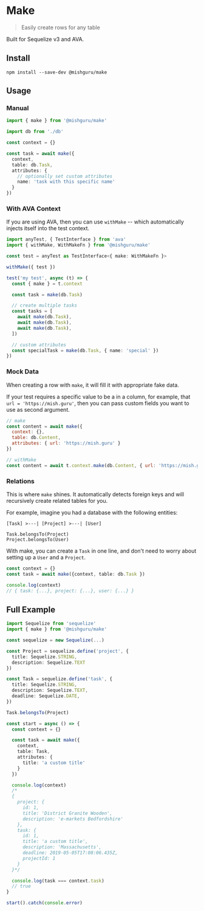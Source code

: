 # Make

> Easily create rows for any table

Built for Sequelize v3 and AVA.

## Install

```shell
npm install --save-dev @mishguru/make
```

## Usage

### Manual

```typescript
import { make } from '@mishguru/make'

import db from './db'

const context = {}

const task = await make({
  context,
  table: db.Task,
  attributes: {
    // optionally set custom attributes
    name: 'task with this specific name'
  }
})
```

### With AVA Context

If you are using AVA, then you can use `withMake` -- which automatically
injects itself into the test context.

```typescript
import anyTest, { TestInterface } from 'ava'
import { withMake, WithMakeFn } from '@mishguru/make'

const test = anyTest as TestInterface<{ make: WithMakeFn }>

withMake({ test })

test('my test', async (t) => {
  const { make } = t.context

  const task = make(db.Task)

  // create multiple tasks
  const tasks = [
    await make(db.Task),
    await make(db.Task),
    await make(db.Task),
  ])

  // custom attributes
  const specialTask = make(db.Task, { name: 'special' })
})
```

### Mock Data

When creating a row with `make`, it will fill it with appropriate fake data.

If your test requires a specific value to be a in a column, for example, that
`url = 'https://mish.guru'`, then you can pass custom fields you want to use as
second argument.

```javascript
// make
const content = await make({
  context: {},
  table: db.Content,
  attributes: { url: 'https://mish.guru' }
})

// withMake
const content = await t.context.make(db.Content, { url: 'https://mish.guru' })
```

### Relations

This is where `make` shines. It automatically detects foreign keys and will
recursively create related tables for you.

For example, imagine you had a database with the following entities:

```
[Task] >---| [Project] >---| [User]

Task.belongsTo(Project)
Project.belongsTo(User)
```

With make, you can create a `Task` in one line, and don't need to worry about
setting up a `User` and a `Project`.

```typescript
const context = {}
const task = await make({context, table: db.Task })

console.log(context)
// { task: {...}, project: {...}, user: {...} }
```

## Full Example

```typescript
import Sequelize from 'sequelize'
import { make } from '@mishguru/make'

const sequelize = new Sequelize(...)

const Project = sequelize.define('project', {
  title: Sequelize.STRING,
  description: Sequelize.TEXT
})

const Task = sequelize.define('task', {
  title: Sequelize.STRING,
  description: Sequelize.TEXT,
  deadline: Sequelize.DATE,
})

Task.belongsTo(Project)

const start = async () => {
  const context = {}

  const task = await make({
    context,
    table: Task,
    attributes: {
      title: 'a custom title'
    }
  })

  console.log(context)
  /*
  {
    project: {
      id: 1,
      title: 'District Granite Wooden',
      description: 'e-markets Bedfordshire'
    },
    task: {
      id: 1,
      title: 'a custom title',
      description: 'Massachusetts',
      deadline: 2019-05-05T17:08:06.435Z,
      projectId: 1
    }
  }*/

  console.log(task === context.task)
  // true
}

start().catch(console.error)
```
